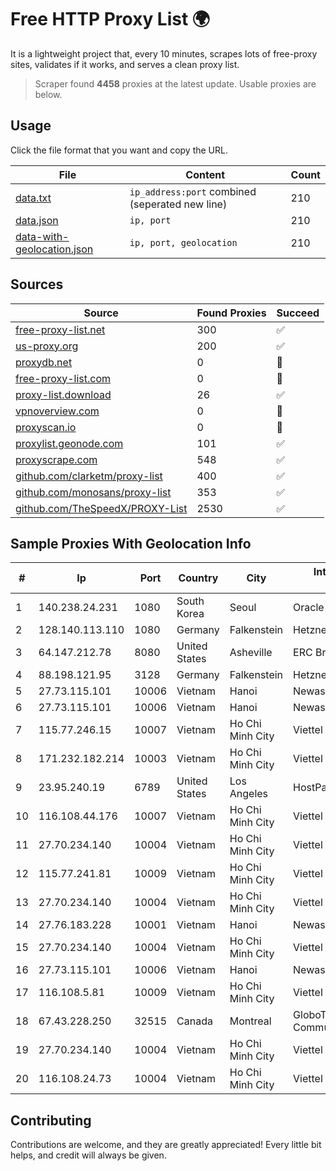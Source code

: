 
# Free HTTP Proxy List 🌍

It is a lightweight project that, every 10 minutes, scrapes lots of free-proxy sites, validates if it works, and serves a clean proxy list.


> Scraper found **4458** proxies at the latest update. Usable proxies are below.

## Usage

Click the file format that you want and copy the URL.


|File|Content|Count|
|----|-------|-----|
|[data.txt](https://raw.githubusercontent.com/themiralay/Proxy-List-World/master/data.txt)|`ip_address:port` combined (seperated new line)|210|
|[data.json](https://raw.githubusercontent.com/themiralay/Proxy-List-World/master/data.json)|`ip, port`|210|
|[data-with-geolocation.json](https://raw.githubusercontent.com/themiralay/Proxy-List-World/master/data-with-geolocation.json)|`ip, port, geolocation`|210|

## Sources

|Source|Found Proxies|Succeed|
|------|-------------|-------|
|[free-proxy-list.net](https://free-proxy-list.net)|300|✅|
|[us-proxy.org](https://www.us-proxy.org)|200|✅|
|[proxydb.net](http://proxydb.net)|0|🚫|
|[free-proxy-list.com](https://free-proxy-list.com/?page=&port=&type%5B%5D=http&type%5B%5D=https&up_time=0&search=Search)|0|🚫|
|[proxy-list.download](https://www.proxy-list.download/HTTP)|26|✅|
|[vpnoverview.com](https://vpnoverview.com/privacy/anonymous-browsing/free-proxy-servers)|0|🚫|
|[proxyscan.io](https://www.proxyscan.io)|0|🚫|
|[proxylist.geonode.com](https://proxylist.geonode.com/api/proxy-list?limit=300&page=1&sort_by=lastChecked&sort_type=desc&protocols=http,https)|101|✅|
|[proxyscrape.com](https://api.proxyscrape.com/v2/?request=displayproxies&protocol=http&timeout=10000&country=all&ssl=all&anonymity=all)|548|✅|
|[github.com/clarketm/proxy-list](https://raw.githubusercontent.com/clarketm/proxy-list/master/proxy-list-raw.txt)|400|✅|
|[github.com/monosans/proxy-list](https://raw.githubusercontent.com/monosans/proxy-list/main/proxies/http.txt)|353|✅|
|[github.com/TheSpeedX/PROXY-List](https://raw.githubusercontent.com/TheSpeedX/PROXY-List/master/http.txt)|2530|✅|


## Sample Proxies With Geolocation Info

|#|Ip|Port|Country|City|Internet Service Provider|
|-|--|----|-------|----|-------------------------|
|1|140.238.24.231|1080|South Korea|Seoul|Oracle Corporation|
|2|128.140.113.110|1080|Germany|Falkenstein|Hetzner Online GmbH|
|3|64.147.212.78|8080|United States|Asheville|ERC Broadband|
|4|88.198.121.95|3128|Germany|Falkenstein|Hetzner Online GmbH|
|5|27.73.115.101|10006|Vietnam|Hanoi|Newass2011xDSLHN|
|6|27.73.115.101|10006|Vietnam|Hanoi|Newass2011xDSLHN|
|7|115.77.246.15|10007|Vietnam|Ho Chi Minh City|Viettel Group|
|8|171.232.182.214|10003|Vietnam|Ho Chi Minh City|Viettel Corporation|
|9|23.95.240.19|6789|United States|Los Angeles|HostPapa|
|10|116.108.44.176|10007|Vietnam|Ho Chi Minh City|Viettel Corporation|
|11|27.70.234.140|10004|Vietnam|Ho Chi Minh City|Viettel Group|
|12|115.77.241.81|10009|Vietnam|Ho Chi Minh City|Viettel Group|
|13|27.70.234.140|10004|Vietnam|Ho Chi Minh City|Viettel Group|
|14|27.76.183.228|10001|Vietnam|Hanoi|Newass2011xDSLHCMC|
|15|27.70.234.140|10004|Vietnam|Ho Chi Minh City|Viettel Group|
|16|27.73.115.101|10006|Vietnam|Hanoi|Newass2011xDSLHN|
|17|116.108.5.81|10009|Vietnam|Ho Chi Minh City|Viettel Corporation|
|18|67.43.228.250|32515|Canada|Montreal|GloboTech Communications|
|19|27.70.234.140|10004|Vietnam|Ho Chi Minh City|Viettel Group|
|20|116.108.24.73|10004|Vietnam|Ho Chi Minh City|Viettel Corporation|



## Contributing

Contributions are welcome, and they are greatly appreciated! Every
little bit helps, and credit will always be given.

